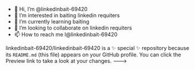 - 👋 Hi, I’m @linkedinbait-69420
- 👀 I’m interested in baiting linkedin requiters
- 🌱 I’m currently learning baiting
- 💞️ I’m looking to collaborate on linkedin requiters
- 📫 How to reach me l@linkedinbait-69420


linkedinbait-69420/linkedinbait-69420 is a ✨ special ✨ repository because its `README.md` (this file) appears on your GitHub profile.
You can click the Preview link to take a look at your changes.
--->
